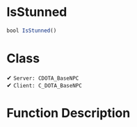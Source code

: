 # IsStunned
```js
bool IsStunned()
```
# Class
✔ `Server: CDOTA_BaseNPC`  
✔ `Client: C_DOTA_BaseNPC`  

# Function Description

